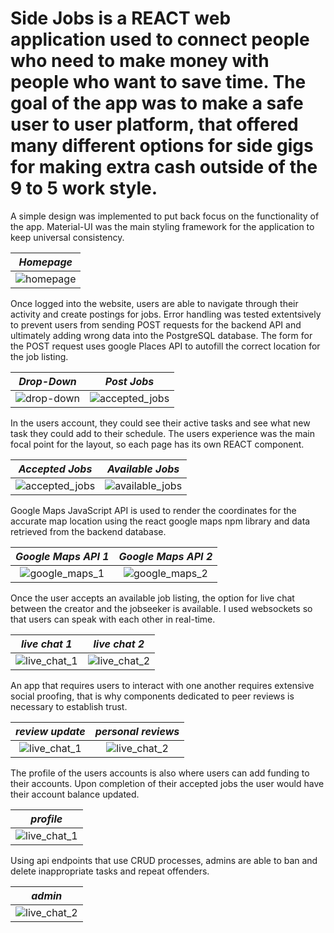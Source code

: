 # Side Jobs is a REACT web application used to connect people who need to make money with people who want to save time. The goal of the app was to make a safe user to user platform, that offered many different options for side gigs for making extra cash outside of the 9 to 5 work style.

A simple design was implemented to put back focus on the functionality of the app. Material-UI was the main styling framework for the application to keep universal consistency.

|                  *Homepage*       |
|:-----------------------:|
| ![homepage](screenshots/homepage.png) |

Once logged into the website, users are able to navigate through their activity and create postings for jobs. Error handling was tested extentsively to prevent users from sending POST requests for the backend API and ultimately adding wrong data into the PostgreSQL database. The form for the POST request uses google Places API to autofill the correct location for the job listing.

|           *Drop-Down*              |                  *Post Jobs*       |
|:-----------------------:|:-----------------------:|
| ![drop-down](screenshots/nav_bar_dropdown.png) | ![accepted_jobs](screenshots/post_job.png) |

In the users account, they could see their active tasks and see what new task they could add to their schedule. The users experience was the main focal point for the layout, so each page has its own REACT component.

|                  *Accepted Jobs*       |           *Available Jobs*              |
|:-----------------------:|:-----------------------:|
| ![accepted_jobs](screenshots/accepted_jobs.png) | ![available_jobs](screenshots/available_jobs.png) |

Google Maps JavaScript API is used to render the coordinates for the accurate map location using the react google maps npm library and data retrieved from the backend database.

|                  *Google Maps API 1*       |           *Google Maps API 2*              |
|:-----------------------:|:-----------------------:|
| ![google_maps_1](screenshots/google_maps_api.png) | ![google_maps_2](screenshots/google_maps_api_2.png) |

Once the user accepts an available job listing, the option for live chat between the creator and the jobseeker is available. I used websockets so that users can speak with each other in real-time.

|                  *live chat 1*       |           *live chat 2*              |
|:-----------------------:|:-----------------------:|
| ![live_chat_1](screenshots/chat_ethyl.png) | ![live_chat_2](screenshots/chat_larry.png) |

An app that requires users to interact with one another requires extensive social proofing, that is why components dedicated to peer reviews is necessary to establish trust.

|                  *review update*       |           *personal reviews*              |
|:-----------------------:|:-----------------------:|
| ![live_chat_1](screenshots/review_updates.png) | ![live_chat_2](screenshots/personal_reviews.png) |

The profile of the users accounts is also where users can add funding to their accounts. Upon completion of their accepted jobs the user would have their account balance updated.

|                  *profile*       |
|:-----------------------:|
| ![live_chat_1](screenshots/profile.png) |

Using api endpoints that use CRUD processes, admins are able to ban and delete inappropriate tasks and repeat offenders.

|           *admin*              |
|:-----------------------:|
 ![live_chat_2](screenshots/admin_control.png) |